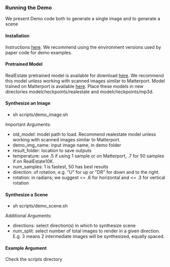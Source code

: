 ### Running the Demo
We present Demo code both to generate a single image and to generate a scene

#### Installation
Instructions [here](https://github.com/crockwell/pixelsynth/blob/master/docs/INSTALL.md#requirements-used-by-paper-code). We recommend using the environment versions used by paper code for demo examples.

#### Pretrained Model 
RealEstate pretrained model is available for download [here](https://fouheylab.eecs.umich.edu/~cnris/pixelsynth/modelcheckpoints/realestate/pixelsynth.pth). We recommend this model unless working with scanned images similar to Matterport. Model trained on Matterport is available [here](https://fouheylab.eecs.umich.edu/~cnris/pixelsynth/modelcheckpoints/mp3d/pixelsynth.pth).
Place these models in new directories modelcheckpoints/realestate and modelcheckpoints/mp3d.

#### Synthesize an Image
- sh scripts/demo_image.sh

Important Arguments: 
- old_model: model path to load. Recommend realestate model unless working with scanned images similar to Matterport.
- demo_img_name: input image name, in demo folder
- result_folder: location to save outputs
- temperature: use .5 if using 1 sample or on Matterport, .7 for 50 samples if on RealEstate10K.
- num_samples: 1 is fastest, 50 has best results
- direction: of rotation, e.g. "U" for up or "DR" for down and to the right.
- rotation: in radians; we suggest <= .6 for horizontal and <= .3 for vertical rotation

#### Synthesize a Scene
- sh scripts/demo_scene.sh

Additional Arguments:
- directions: select direction(s) in which to synthesize scene
- num_split: select number of total images to render in a given direction. 
E.g. 3 means 2 intermediate images will be synthesized, equally spaced.

#### Example Argument

Check the scripts directory
